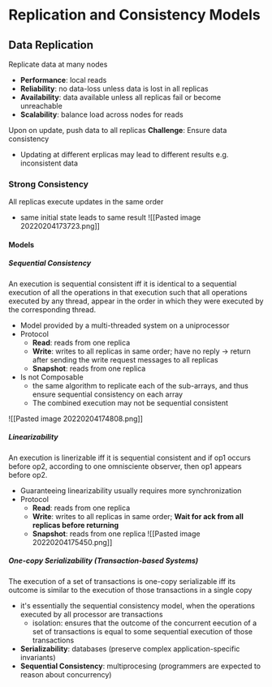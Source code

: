 # Replication and Consistency Models
## Data Replication
Replicate data at many nodes
- **Performance**: local reads
- **Reliability**: no data-loss unless data is lost in all replicas
- **Availability**: data available unless all replicas fail or become unreachable
- **Scalability**: balance load across nodes for reads

Upon on update, push data to all replicas
**Challenge**: Ensure data consistency

- Updating at different erplicas may lead to different results e.g. inconsistent data

### Strong Consistency
All replicas execute updates in the same order
- same initial state leads to same result
![[Pasted image 20220204173723.png]]

#### Models
##### Sequential Consistency
An execution is sequential consistent iff it is identical to a sequential execution of all the operations in that execution such that all operations executed by any thread, appear in the order in which they were executed by the corresponding thread.
- Model provided by a multi-threaded system on a uniprocessor
- Protocol
	- **Read**: reads from one replica
	- **Write**: writes to all replicas in same order; have no reply -> return after sending the write request messages to all replicas
	- **Snapshot**: reads from one replica
- Is not Composable
	- the same algorithm to replicate each of the sub-arrays, and thus ensure sequential consistency on each array
	- The combined execution may not be sequential consistent

![[Pasted image 20220204174808.png]]

##### Linearizability
An execution is linerizable iff it is sequential consistent and if op1 occurs before op2, according to one omnisciente observer, then op1 appears before op2.
- Guaranteeing linearizability usually requires more synchronization
- Protocol
	- **Read**: reads from one replica
	- **Write**: writes to all replicas in same order; **Wait for ack from all replicas before returning**
	- **Snapshot**: reads from one replica
![[Pasted image 20220204175450.png]]

##### One-copy Serializability (Transaction-based Systems)
The execution of a set of transactions is one-copy serializable iff its outcome is similar to the execution of those transactions in a single copy
- it's essentially the sequential consistency model, when the operations executed by all processor are transactions
	- isolation: ensures that the outcome of the concurrent eecution of a set of transactions is equal to some sequential execution of those transactions
- **Serializability**: databases (preserve complex application-specific invariants)
- **Sequential Consistency**: multiprocesing (programmers are expected to reason about concurrency)



